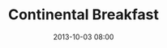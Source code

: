 ---
date: 2013-10-03 08:00
hour: 8:00 - 8:30 am
title: Continental Breakfast
name: 
company:
categories: day2
expand:
---